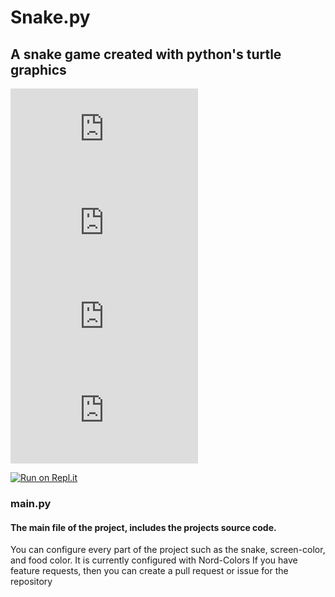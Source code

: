 # Snake.py

## A snake game created with python's turtle graphics

![Issues](https://img.shields.io/github/issues/Infinitybeond1/snake.py)
![Forks](https://img.shields.io/github/forks/Infinitybeond1/snake.py)
![Stars](https://img.shields.io/github/stars/Infinitybeond1/snake.py)
![Lisence](https://img.shields.io/github/license/Infinitybeond1/snake.py)

[![Run on Repl.it](https://img.shields.io/badge/Run-on%20Replit-lightgrey)](https://repl.it/@aksharvadaria9/snakepy) 

### main.py

#### The main file of the project, includes the projects source code.

You can configure every part of the project such as the snake, screen-color, and food color. It is currently configured
with Nord-Colors If you have feature requests, then you can create a pull request or issue for the repository

 
